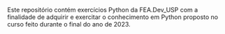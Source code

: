 Este repositório contém exercícios Python da FEA.Dev_USP com a finalidade de adquirir e exercitar o conhecimento em Python proposto no curso feito durante o final do ano de 2023.
